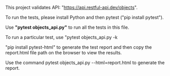 This project validates API: "https://api.restful-api.dev/objects".

To run the tests, please install Python and then pytest ("pip install pytest").

Use **"pytest objects_api.py"** to run all the tests in this file.

To run a particular test, use "pytest objects_api.py -k <test-name>

"pip install pytest-html" to generate the test report and then copy the report.html file path on the browser to view the results.

Use the command pytest objects_api.py --html=report.html to generate the report.

